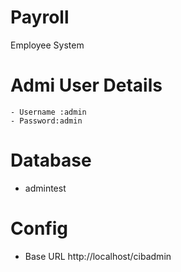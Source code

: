 # Payroll
Employee System


# Admi User Details
    - Username :admin
    - Password:admin

# Database
  - admintest

# Config
  - Base URL http://localhost/cibadmin

